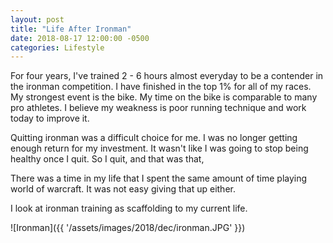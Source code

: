 ```yaml
---
layout: post
title: "Life After Ironman"
date: 2018-08-17 12:00:00 -0500
categories: Lifestyle
---
```


For four years, I've trained 2 - 6 hours almost everyday to be a contender in the ironman competition.
I have finished in the top 1% for all of my races.
My strongest event is the bike.
My time on the bike is comparable to many pro athletes.
I believe my weakness is poor running technique and work today to improve it.

Quitting ironman was a difficult choice for me.
I was no longer getting enough return for my investment. 
It wasn't like I was going to stop being healthy once I quit.
So I quit, and that was that,
 
There was a time in my life that I spent the same amount of time playing world of warcraft.
It was not easy giving that up either.

I look at ironman training as scaffolding to my current life.


![Ironman]({{ '/assets/images/2018/dec/ironman.JPG' }})
